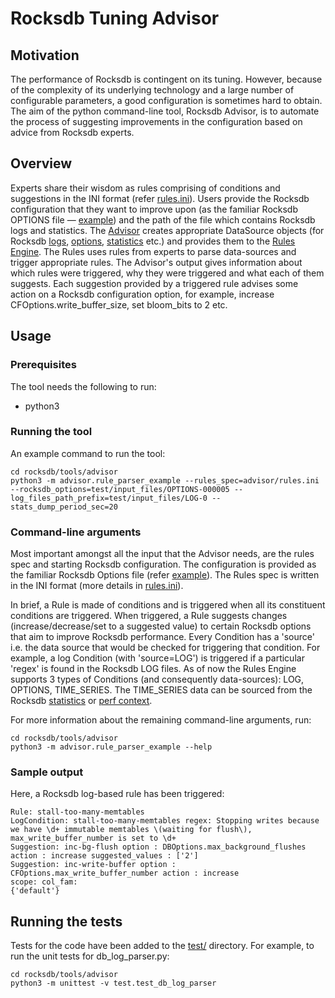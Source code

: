 # Rocksdb Tuning Advisor

## Motivation

The performance of Rocksdb is contingent on its tuning. However,
because of the complexity of its underlying technology and a large number of
configurable parameters, a good configuration is sometimes hard to obtain. The aim of
the python command-line tool, Rocksdb Advisor, is to automate the process of
suggesting improvements in the configuration based on advice from Rocksdb
experts.

## Overview

Experts share their wisdom as rules comprising of conditions and suggestions in the INI format (refer
[rules.ini](HTTPS://GitHub.Com/facebook/rocksdb/blob/main/tools/advisor/advisor/rules.ini)).
Users provide the Rocksdb configuration that they want to improve upon (as the
familiar Rocksdb OPTIONS file —
[example](HTTPS://GitHub.Com/facebook/rocksdb/blob/main/examples/rocksdb_option_file_example.ini))
and the path of the file which contains Rocksdb logs and statistics.
The [Advisor](HTTPS://GitHub.Com/facebook/rocksdb/blob/main/tools/advisor/advisor/rule_parser_example.py)
creates appropriate DataSource objects (for Rocksdb
[logs](HTTPS://GitHub.Com/facebook/rocksdb/blob/main/tools/advisor/advisor/db_log_parser.py),
[options](HTTPS://GitHub.Com/facebook/rocksdb/blob/main/tools/advisor/advisor/db_options_parser.py),
[statistics](HTTPS://GitHub.Com/facebook/rocksdb/blob/main/tools/advisor/advisor/db_stats_fetcher.py) etc.)
and provides them to the [Rules Engine](HTTPS://GitHub.Com/facebook/rocksdb/blob/main/tools/advisor/advisor/rule_parser.py).
The Rules uses rules from experts to parse data-sources and trigger appropriate rules.
The Advisor's output gives information about which rules were triggered,
why they were triggered and what each of them suggests. Each suggestion
provided by a triggered rule advises some action on a Rocksdb
configuration option, for example, increase CFOptions.write_buffer_size,
set bloom_bits to 2 etc.

## Usage

### Prerequisites
The tool needs the following to run:
* python3

### Running the tool
An example command to run the tool:

```shell
cd rocksdb/tools/advisor
python3 -m advisor.rule_parser_example --rules_spec=advisor/rules.ini --rocksdb_options=test/input_files/OPTIONS-000005 --log_files_path_prefix=test/input_files/LOG-0 --stats_dump_period_sec=20
```

### Command-line arguments

Most important amongst all the input that the Advisor needs, are the rules
spec and starting Rocksdb configuration. The configuration is provided as the
familiar Rocksdb Options file (refer [example](HTTPS://GitHub.Com/facebook/rocksdb/blob/main/examples/rocksdb_option_file_example.ini)).
The Rules spec is written in the INI format (more details in
[rules.ini](HTTPS://GitHub.Com/facebook/rocksdb/blob/main/tools/advisor/advisor/rules.ini)).

In brief, a Rule is made of conditions and is triggered when all its
constituent conditions are triggered. When triggered, a Rule suggests changes
(increase/decrease/set to a suggested value) to certain Rocksdb options that
aim to improve Rocksdb performance. Every Condition has a 'source' i.e.
the data source that would be checked for triggering that condition.
For example, a log Condition (with 'source=LOG') is triggered if a particular
'regex' is found in the Rocksdb LOG files. As of now the Rules Engine
supports 3 types of Conditions (and consequently data-sources):
LOG, OPTIONS, TIME_SERIES. The TIME_SERIES data can be sourced from the
Rocksdb [statistics](HTTPS://GitHub.Com/facebook/rocksdb/blob/main/include/rocksdb/statistics.h)
or [perf context](HTTPS://GitHub.Com/facebook/rocksdb/blob/main/include/rocksdb/perf_context.h).

For more information about the remaining command-line arguments, run:

```shell
cd rocksdb/tools/advisor
python3 -m advisor.rule_parser_example --help
```

### Sample output

Here, a Rocksdb log-based rule has been triggered:

```shell
Rule: stall-too-many-memtables
LogCondition: stall-too-many-memtables regex: Stopping writes because we have \d+ immutable memtables \(waiting for flush\), max_write_buffer_number is set to \d+
Suggestion: inc-bg-flush option : DBOptions.max_background_flushes action : increase suggested_values : ['2']
Suggestion: inc-write-buffer option : CFOptions.max_write_buffer_number action : increase
scope: col_fam:
{'default'}
```

## Running the tests

Tests for the code have been added to the
[test/](HTTPS://GitHub.Com/facebook/rocksdb/tree/main/tools/advisor/test)
directory. For example, to run the unit tests for db_log_parser.py:

```shell
cd rocksdb/tools/advisor
python3 -m unittest -v test.test_db_log_parser
```
